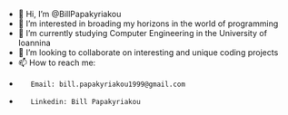 - 👋 Hi, I’m @BillPapakyriakou
- 👀 I’m interested in broading my horizons in the world of programming
- 🌱 I’m currently studying Computer Engineering in the University of Ioannina
- 💞️ I’m looking to collaborate on interesting and unique coding projects
- 📫 How to reach me: 
-        Email: bill.papakyriakou1999@gmail.com
-        Linkedin: Bill Papakyriakou

<!---
BillPapakyriakou/BillPapakyriakou is a ✨ special ✨ repository because its `README.md` (this file) appears on your GitHub profile.
You can click the Preview link to take a look at your changes.
--->
